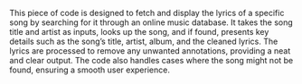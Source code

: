 This piece of code is designed to fetch and display the lyrics of a specific song by searching for it through an online music database. It takes the song title and artist as inputs, looks up the song, and if found, presents key details such as the song’s title, artist, album, and the cleaned lyrics. The lyrics are processed to remove any unwanted annotations, providing a neat and clear output. The code also handles cases where the song might not be found, ensuring a smooth user experience.